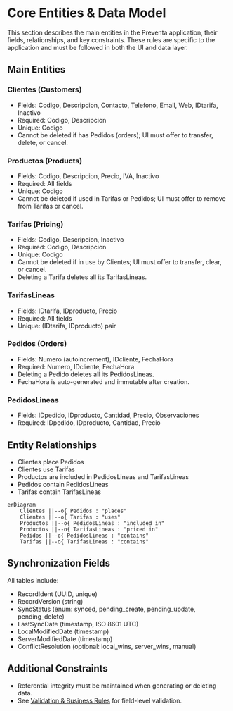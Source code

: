 # Core Entities & Data Model

This section describes the main entities in the Preventa application, their fields, relationships, and key constraints. These rules are specific to the application and must be followed in both the UI and data layer.

## Main Entities

### Clientes (Customers)
- Fields: Codigo, Descripcion, Contacto, Telefono, Email, Web, IDtarifa, Inactivo
- Required: Codigo, Descripcion
- Unique: Codigo
- Cannot be deleted if has Pedidos (orders); UI must offer to transfer, delete, or cancel.

### Productos (Products)
- Fields: Codigo, Descripcion, Precio, IVA, Inactivo
- Required: All fields
- Unique: Codigo
- Cannot be deleted if used in Tarifas or Pedidos; UI must offer to remove from Tarifas or cancel.

### Tarifas (Pricing)
- Fields: Codigo, Descripcion, Inactivo
- Required: Codigo, Descripcion
- Unique: Codigo
- Cannot be deleted if in use by Clientes; UI must offer to transfer, clear, or cancel.
- Deleting a Tarifa deletes all its TarifasLineas.

### TarifasLineas
- Fields: IDtarifa, IDproducto, Precio
- Required: All fields
- Unique: (IDtarifa, IDproducto) pair

### Pedidos (Orders)
- Fields: Numero (autoincrement), IDcliente, FechaHora
- Required: Numero, IDcliente, FechaHora
- Deleting a Pedido deletes all its PedidosLineas.
- FechaHora is auto-generated and immutable after creation.

### PedidosLineas
- Fields: IDpedido, IDproducto, Cantidad, Precio, Observaciones
- Required: IDpedido, IDproducto, Cantidad, Precio

## Entity Relationships

- Clientes place Pedidos
- Clientes use Tarifas
- Productos are included in PedidosLineas and TarifasLineas
- Pedidos contain PedidosLineas
- Tarifas contain TarifasLineas

```mermaid
erDiagram
    Clientes ||--o{ Pedidos : "places"
    Clientes ||--o{ Tarifas : "uses"
    Productos ||--o{ PedidosLineas : "included in"
    Productos ||--o{ TarifasLineas : "priced in"
    Pedidos ||--o{ PedidosLineas : "contains"
    Tarifas ||--o{ TarifasLineas : "contains"
```

## Synchronization Fields

All tables include:
- RecordIdent (UUID, unique)
- RecordVersion (string)
- SyncStatus (enum: synced, pending_create, pending_update, pending_delete)
- LastSyncDate (timestamp, ISO 8601 UTC)
- LocalModifiedDate (timestamp)
- ServerModifiedDate (timestamp)
- ConflictResolution (optional: local_wins, server_wins, manual)

## Additional Constraints
- Referential integrity must be maintained when generating or deleting data.
- See [Validation & Business Rules](validation-business-rules.md) for field-level validation. 